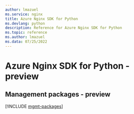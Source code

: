 ```yaml
---
author: lmazuel
ms.service: nginx
title: Azure Nginx SDK for Python
ms.devlang: python
description: Reference for Azure Nginx SDK for Python
ms.topic: reference
ms.author: lmazuel
ms.data: 07/25/2022
---
```

# Azure Nginx SDK for Python - preview

## Management packages - preview
[!INCLUDE [mgmt-packages](nginx-mgmt-index.md)]